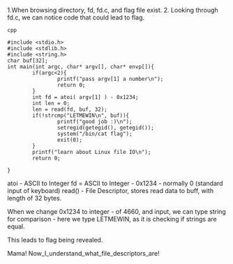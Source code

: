 1.When browsing directory, fd, fd.c, and flag file exist.
2. Looking through fd.c, we can notice code that could lead to flag.


```
cpp

#include <stdio.h>
#include <stdlib.h>
#include <string.h>
char buf[32];
int main(int argc, char* argv[], char* envp[]){
        if(argc<2){
                printf("pass argv[1] a number\n");
                return 0;
        }
        int fd = atoi( argv[1] ) - 0x1234;
        int len = 0;
        len = read(fd, buf, 32);
        if(!strcmp("LETMEWIN\n", buf)){
                printf("good job :)\n");
                setregid(getegid(), getegid());
                system("/bin/cat flag");
                exit(0);
        }
        printf("learn about Linux file IO\n");
        return 0;

}
```

atoi - ASCII to Integer
fd = ASCII to Integer - 0x1234 - normally 0 (standard input of keyboard)
read() - File Descriptor, stores read data to buff, with length of 32 bytes.

When we change 0x1234 to integer - of 4660, and input, we can type string for comparison - here we type LETMEWIN, as it is checking if strings are equal.

This leads to flag being revealed.

Mama! Now_I_understand_what_file_descriptors_are!
